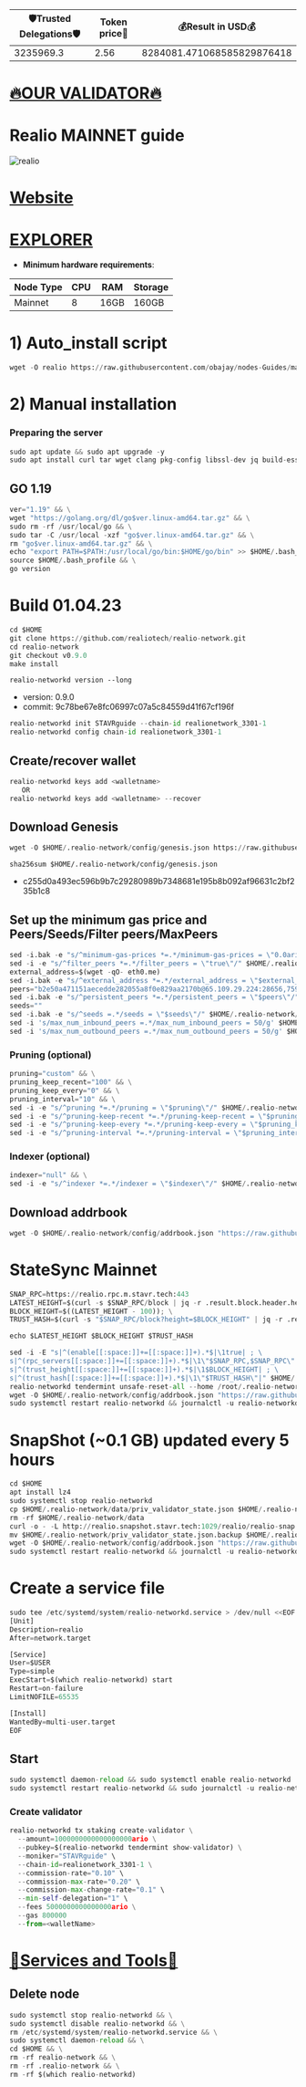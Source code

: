 <!-- START_TABLE -->
| 🛡Trusted Delegations🛡 | Token price🧲 | 💰Result in USD💰 |
|-------------|---------|---------------|
| 3235969.3 | 2.56 | 8284081.471068585829876418 |

<!-- END_TABLE -->







[🔥OUR VALIDATOR🔥](https://restake.app/realio/realiovaloper1n99gv9edgtvktcpxld6x9cp6zvq7e28mzjwwg4)
=

# Realio MAINNET guide
![realio](https://user-images.githubusercontent.com/44331529/194716535-b96b71ad-b191-4c28-a112-1e71e0859e0a.png)

[Website](https://www.realio.fund/)
=
[EXPLORER](https://explorer.stavr.tech/Realio-Mainnet/staking)
=

- **Minimum hardware requirements**:

| Node Type |CPU | RAM  | Storage  | 
|-----------|----|------|----------|
| Mainnet   |   8| 16GB | 160GB    |


# 1) Auto_install script
```python
wget -O realio https://raw.githubusercontent.com/obajay/nodes-Guides/main/Projects/Realio/realio && chmod +x realio && ./realio
```

# 2) Manual installation

### Preparing the server

```python
sudo apt update && sudo apt upgrade -y
sudo apt install curl tar wget clang pkg-config libssl-dev jq build-essential bsdmainutils git make ncdu gcc git jq chrony liblz4-tool -y
```

## GO 1.19
```python
ver="1.19" && \
wget "https://golang.org/dl/go$ver.linux-amd64.tar.gz" && \
sudo rm -rf /usr/local/go && \
sudo tar -C /usr/local -xzf "go$ver.linux-amd64.tar.gz" && \
rm "go$ver.linux-amd64.tar.gz" && \
echo "export PATH=$PATH:/usr/local/go/bin:$HOME/go/bin" >> $HOME/.bash_profile && \
source $HOME/.bash_profile && \
go version
```

# Build 01.04.23
```python
cd $HOME
git clone https://github.com/realiotech/realio-network.git
cd realio-network
git checkout v0.9.0
make install
```
`realio-networkd version --long`
- version: 0.9.0
- commit: 9c78be67e8fc06997c07a5c84559d41f67cf196f

```python
realio-networkd init STAVRguide --chain-id realionetwork_3301-1
realio-networkd config chain-id realionetwork_3301-1
```    

## Create/recover wallet
```python
realio-networkd keys add <walletname>
   OR
realio-networkd keys add <walletname> --recover
```

## Download Genesis

```python
wget -O $HOME/.realio-network/config/genesis.json https://raw.githubusercontent.com/obajay/nodes-Guides/main/Projects/Realio/genesis.json
```
`sha256sum $HOME/.realio-network/config/genesis.json`
+ c255d0a493ec596b9b7c29280989b7348681e195b8b092af96631c2bf235b1c8

## Set up the minimum gas price and Peers/Seeds/Filter peers/MaxPeers
```python
sed -i.bak -e "s/^minimum-gas-prices *=.*/minimum-gas-prices = \"0.0ario\"/" $HOME/.realio-network/config/app.toml
sed -i -e "s/^filter_peers *=.*/filter_peers = \"true\"/" $HOME/.realio-network/config/config.toml
external_address=$(wget -qO- eth0.me) 
sed -i.bak -e "s/^external_address *=.*/external_address = \"$external_address:26656\"/" $HOME/.realio-network/config/config.toml
peers="b2e50a471151aecedde282055a8f0e829aa2170b@65.109.29.224:28656,759b796d1f7c8c8362b525aaad2531591762723a@88.198.32.17:46656,5d2c9ea486a09700435ee1c0ba5291f8f1078c96@10.233.89.226:26656,4361e0e3f73ece1e6fcb9f603f0ba4ccd8ae957b@142.132.202.50:39656,9521958ef1eea934bba7f28376b7341e4dbb5f36@65.109.104.118:60856,00b261d9c9b845ce42964a3a3f6c68173875e981@65.109.28.177:30656,2c832dcd9e41d988fadf8d1af8d95640ce009398@realio.sergo.dev:12263,2e594b4782b7273ebebe47351885842c85abe8f5@65.108.229.93:32656,704eb376ec58ce6b4d1df7dfd7f0be7e79d5f200@5.9.147.22:23656,271f194229b4ee9be89777daa3ef8201553865cc@mainnet-realio.konsortech.xyz:35656,6e148794b697c64f54956ff18ca3d22fc9d95c96@148.113.6.169:30656,4a98ef79d9c80016766e247b10afe46f4cdb9892@95.216.114.212:18656,a09acd01e40c94b58cb9109fa74ce53c2220fd26@161.97.182.71:46656,cd9d9af6b7a99af3c5c920f7a054d37e297222e4@65.108.224.156:13656,daea809589ac871c6c9f450ca1cdfd5ab2320e06@57.128.110.81:26656,b09d477f5b59e5e99632ad3a8a11806381efa46f@realio.peers.stavr.tech:21096,e9cfaccc92b425fc48f2671ae9fab25c3d25926c@142.132.194.157:26557,d99c807a58f876684618af016409a09186065851@173.249.59.70:32656"
sed -i.bak -e "s/^persistent_peers *=.*/persistent_peers = \"$peers\"/" $HOME/.realio-network/config/config.toml
seeds=""
sed -i.bak -e "s/^seeds =.*/seeds = \"$seeds\"/" $HOME/.realio-network/config/config.toml
sed -i 's/max_num_inbound_peers =.*/max_num_inbound_peers = 50/g' $HOME/.realio-network/config/config.toml
sed -i 's/max_num_outbound_peers =.*/max_num_outbound_peers = 50/g' $HOME/.realio-network/config/config.toml

```
### Pruning (optional)
```python
pruning="custom" && \
pruning_keep_recent="100" && \
pruning_keep_every="0" && \
pruning_interval="10" && \
sed -i -e "s/^pruning *=.*/pruning = \"$pruning\"/" $HOME/.realio-network/config/app.toml && \
sed -i -e "s/^pruning-keep-recent *=.*/pruning-keep-recent = \"$pruning_keep_recent\"/" $HOME/.realio-network/config/app.toml && \
sed -i -e "s/^pruning-keep-every *=.*/pruning-keep-every = \"$pruning_keep_every\"/" $HOME/.realio-network/config/app.toml && \
sed -i -e "s/^pruning-interval *=.*/pruning-interval = \"$pruning_interval\"/" $HOME/.realio-network/config/app.toml
```
### Indexer (optional) 
```python
indexer="null" && \
sed -i -e "s/^indexer *=.*/indexer = \"$indexer\"/" $HOME/.realio-network/config/config.toml
```
## Download addrbook
```python
wget -O $HOME/.realio-network/config/addrbook.json "https://raw.githubusercontent.com/obajay/nodes-Guides/main/Realio/addrbook.json"
```

# StateSync Mainnet
```python
SNAP_RPC=https://realio.rpc.m.stavr.tech:443
LATEST_HEIGHT=$(curl -s $SNAP_RPC/block | jq -r .result.block.header.height); \
BLOCK_HEIGHT=$((LATEST_HEIGHT - 100)); \
TRUST_HASH=$(curl -s "$SNAP_RPC/block?height=$BLOCK_HEIGHT" | jq -r .result.block_id.hash)

echo $LATEST_HEIGHT $BLOCK_HEIGHT $TRUST_HASH

sed -i -E "s|^(enable[[:space:]]+=[[:space:]]+).*$|\1true| ; \
s|^(rpc_servers[[:space:]]+=[[:space:]]+).*$|\1\"$SNAP_RPC,$SNAP_RPC\"| ; \
s|^(trust_height[[:space:]]+=[[:space:]]+).*$|\1$BLOCK_HEIGHT| ; \
s|^(trust_hash[[:space:]]+=[[:space:]]+).*$|\1\"$TRUST_HASH\"|" $HOME/.realio-network/config/config.toml
realio-networkd tendermint unsafe-reset-all --home /root/.realio-network
wget -O $HOME/.realio-network/config/addrbook.json "https://raw.githubusercontent.com/obajay/nodes-Guides/main/Projects/Realio/addrbook.json"
sudo systemctl restart realio-networkd && journalctl -u realio-networkd -f -o cat
```
# SnapShot (~0.1 GB) updated every 5 hours
```python
cd $HOME
apt install lz4
sudo systemctl stop realio-networkd
cp $HOME/.realio-network/data/priv_validator_state.json $HOME/.realio-network/priv_validator_state.json.backup
rm -rf $HOME/.realio-network/data
curl -o - -L http://realio.snapshot.stavr.tech:1029/realio/realio-snap.tar.lz4 | lz4 -c -d - | tar -x -C $HOME/.realio-network --strip-components 2
mv $HOME/.realio-network/priv_validator_state.json.backup $HOME/.realio-network/data/priv_validator_state.json
wget -O $HOME/.realio-network/config/addrbook.json "https://raw.githubusercontent.com/obajay/nodes-Guides/main/Projects/Realio/addrbook.json"
sudo systemctl restart realio-networkd && journalctl -u realio-networkd -f -o cat
```


# Create a service file
```python
sudo tee /etc/systemd/system/realio-networkd.service > /dev/null <<EOF
[Unit]
Description=realio
After=network.target

[Service]
User=$USER
Type=simple
ExecStart=$(which realio-networkd) start
Restart=on-failure
LimitNOFILE=65535

[Install]
WantedBy=multi-user.target
EOF
```

## Start
```python
sudo systemctl daemon-reload && sudo systemctl enable realio-networkd
sudo systemctl restart realio-networkd && sudo journalctl -u realio-networkd -f -o cat
```

### Create validator
```python
realio-networkd tx staking create-validator \
  --amount=1000000000000000000ario \
  --pubkey=$(realio-networkd tendermint show-validator) \
  --moniker="STAVRguide" \
  --chain-id=realionetwork_3301-1 \
  --commission-rate="0.10" \
  --commission-max-rate="0.20" \
  --commission-max-change-rate="0.1" \
  --min-self-delegation="1" \
  --fees 5000000000000000ario \
  --gas 800000
  --from=<walletName>
```
[🧩Services and Tools🧩](https://github.com/obajay/StateSync-snapshots/tree/main/Projects/Realio)
=

## Delete node
```python
sudo systemctl stop realio-networkd && \
sudo systemctl disable realio-networkd && \
rm /etc/systemd/system/realio-networkd.service && \
sudo systemctl daemon-reload && \
cd $HOME && \
rm -rf realio-network && \
rm -rf .realio-network && \
rm -rf $(which realio-networkd)
```

